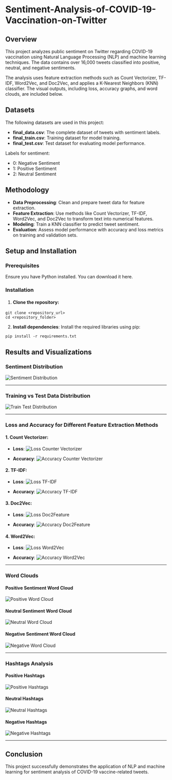 # Sentiment-Analysis-of-COVID-19-Vaccination-on-Twitter

## Overview
This project analyzes public sentiment on Twitter regarding COVID-19 vaccination using Natural Language Processing (NLP) and machine learning techniques. The data contains over 16,000 tweets classified into positive, neutral, and negative sentiments.

The analysis uses feature extraction methods such as Count Vectorizer, TF-IDF, Word2Vec, and Doc2Vec, and applies a K-Nearest Neighbors (KNN) classifier. The visual outputs, including loss, accuracy graphs, and word clouds, are included below.

## Datasets
The following datasets are used in this project:
- **final_data.csv**: The complete dataset of tweets with sentiment labels.
- **final_train.csv**: Training dataset for model training.
- **final_test.csv**: Test dataset for evaluating model performance.

Labels for sentiment:
- 0: Negative Sentiment
- 1: Positive Sentiment
- 2: Neutral Sentiment

## Methodology
- **Data Preprocessing**: Clean and prepare tweet data for feature extraction.
- **Feature Extraction**: Use methods like Count Vectorizer, TF-IDF, Word2Vec, and Doc2Vec to transform text into numerical features.
- **Modeling**: Train a KNN classifier to predict tweet sentiment.
- **Evaluation**: Assess model performance with accuracy and loss metrics on training and validation sets.

## Setup and Installation
### Prerequisites
Ensure you have Python installed. You can download it here.

### Installation
1. #### Clone the repository:
```
git clone <repository_url>
cd <repository_folder>
```
2. **Install dependencies**: Install the required libraries using pip:
```
pip install -r requirements.txt
```

## Results and Visualizations

### Sentiment Distribution

![Sentiment Distribution](./output/Sentiment_Distribution.png)

---

### Training vs Test Data Distribution

![Train Test Distribution](./output/Train_Test_Distribution.png)

---

### Loss and Accuracy for Different Feature Extraction Methods

#### 1. **Count Vectorizer**:

- **Loss**:
  ![Loss Counter Vectorizer](./output/Loss_CounterVectorizer.png)

- **Accuracy**:
  ![Accuracy Counter Vectorizer](./output/Classifier_Accuracy_CounterVectorizer.png)

#### 2. **TF-IDF**:

- **Loss**:
  ![Loss TF-IDF](./output/Loss_TF_IDF.png)

- **Accuracy**:
  ![Accuracy TF-IDF](./output/Classifier_Accuracy_TF_IDF.png)

#### 3. **Doc2Vec**:

- **Loss**:
  ![Loss Doc2Feature](./output/Loss_Doc2Feature.png)

- **Accuracy**:
  ![Accuracy Doc2Feature](./output/Classifier_Accuracy_Doc2Feature.png)

#### 4. **Word2Vec**:

- **Loss**:
  ![Loss Word2Vec](./output/Loss_Word2Vec.png)

- **Accuracy**:
  ![Accuracy Word2Vec](./output/Classifier_Accuracy_Word2Vec.png)

---

### Word Clouds

#### Positive Sentiment Word Cloud

![Positive Word Cloud](./output/Positive_Word_Clouds.png)

#### Neutral Sentiment Word Cloud

![Neutral Word Cloud](./output/Neutral_Word_Clouds.png)

#### Negative Sentiment Word Cloud

![Negative Word Cloud](./output/Negative_Word_Clouds.png)

---

### Hashtags Analysis

#### Positive Hashtags

![Positive Hashtags](./output/Positive_Word_Hashtags.png)

#### Neutral Hashtags

![Neutral Hashtags](./output/Neutral_Word_Hashtags.png)

#### Negative Hashtags

![Negative Hashtags](./output/Negative_Word_Hashtags.png)

---

## Conclusion

This project successfully demonstrates the application of NLP and machine learning for sentiment analysis of COVID-19 vaccine-related tweets.

